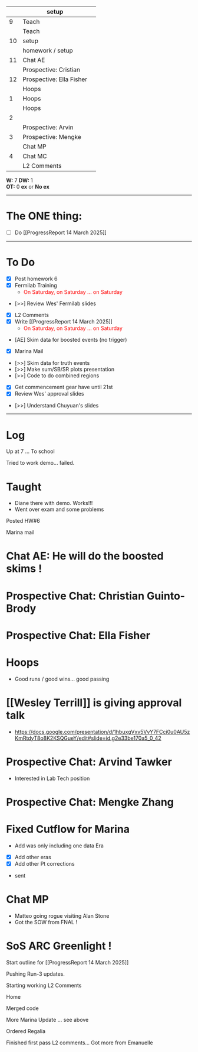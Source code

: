 
|     | setup                    |     |
| --- | ------------------------ | --- |
| 9   | Teach                    |     |
|     | Teach                    |     |
| 10  | setup                    |     |
|     | homework / setup         |     |
| 11  | Chat AE                  |     |
|     | Prospective: Cristian    |     |
| 12  | Prospective: Ella Fisher |     |
|     | Hoops                    |     |
| 1   | Hoops                    |     |
|     | Hoops                    |     |
| 2   |                          |     |
|     | Prospective: Arvin       |     |
| 3   | Prospective: Mengke      |     |
|     | Chat MP                  |     |
| 4   | Chat MC                  |     |
|     | L2 Comments              |     |

**W:** 7
**DW:** 1  
**OT:** 0 
**ex** or **No ex**

---
# The ONE thing: 
- [ ] Do [[ProgressReport 14 March 2025]]

---
# To Do

- [x] Post homework 6
- [x] Fermilab Training
	 - <font color=red> On Saturday, on Saturday ... on Saturday </font>
- [>>] Review Wes' Fermilab slides
- [x] L2 Comments
- [x] Write  [[ProgressReport 14 March 2025]]
	- <font color=red> On Saturday, on Saturday ... on Saturday </font>
- [AE] Skim data for boosted events (no trigger)
- [x] Marina Mail
- [>>] Skim data for truth events
- [>>] Make sum/SB/SR plots presentation
- [>>] Code to do combined regions
- [x] Get commencement gear have until 21st 
- [x] Review Wes' approval slides
- [>>] Understand Chuyuan's slides

---

# Log

Up at 7 ... To school 

Tried to work demo... failed. 

# Taught
- Diane there with demo.  Works!!!
- Went over exam and some problems

Posted HW#6

Marina mail

# Chat AE: He will do the boosted skims !


# Prospective Chat: Christian Guinto-Brody


# Prospective Chat: Ella Fisher


# Hoops
- Good runs / good wins... good passing

# [[Wesley Terrill]] is giving approval talk
- https://docs.google.com/presentation/d/1hbuxgVxv5VvY7FCci0u0AU5zKmRtdyT8o8K2KSQGueY/edit#slide=id.g2e33be170a5_0_42

# Prospective Chat: Arvind Tawker 
- Interested in Lab Tech position

# Prospective Chat: Mengke Zhang 


# Fixed Cutflow for Marina 
- Add was only including one data Era
- [x] Add other eras
- [x] Add other Pt corrections
- sent


# Chat MP
- Matteo going rogue visiting Alan Stone
- Got the SOW from FNAL ! 

# SoS ARC Greenlight !


Start outline for [[ProgressReport 14 March 2025]]

Pushing Run-3 updates. 

Starting working L2 Comments 

Home

Merged code

More Marina Update ... see above

Ordered Regalia 

Finished first pass L2 comments... Got more from Emanuelle 